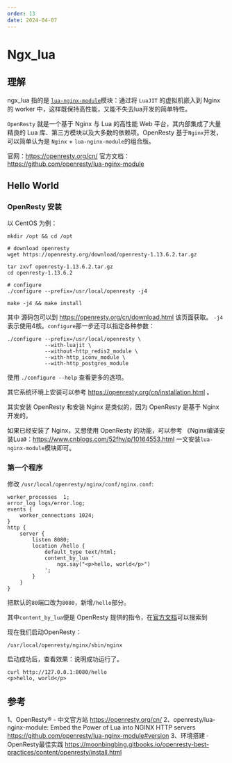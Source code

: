 ```yaml
---
order: 13
date: 2024-04-07
---
```

# Ngx_lua

## 理解

ngx_lua 指的是 [`lua-nginx-module`](https://github.com/openresty/lua-nginx-module)模块：通过将 `LuaJIT` 的虚拟机嵌入到 Nginx 的 worker 中，这样既保持高性能，又能不失去lua开发的简单特性。

`OpenResty` 就是一个基于 Nginx 与 Lua 的高性能 Web 平台，其内部集成了大量精良的 Lua 库、第三方模块以及大多数的依赖项。OpenResty 基于`Nginx`开发，可以简单认为是 `Nginx` + `lua-nginx-module`的组合版。

官网：https://openresty.org/cn/
官方文档：https://github.com/openresty/lua-nginx-module

## Hello World

### OpenResty 安装

以 CentOS 为例：

```shell
mkdir /opt && cd /opt

# download openresty
wget https://openresty.org/download/openresty-1.13.6.2.tar.gz

tar zxvf openresty-1.13.6.2.tar.gz
cd openresty-1.13.6.2

# configure
./configure --prefix=/usr/local/openresty -j4

make -j4 && make install
```

其中 源码包可以到 https://openresty.org/cn/download.html 该页面获取。 `-j4`表示使用4核。`configure`那一步还可以指定各种参数：

```shell
./configure --prefix=/usr/local/openresty \
            --with-luajit \
            --without-http_redis2_module \
            --with-http_iconv_module \
            --with-http_postgres_module
```

使用 `./configure --help` 查看更多的选项。

其它系统环境上安装可以参考 https://openresty.org/cn/installation.html 。

其实安装 OpenResty 和安装 Nginx 是类似的，因为 OpenResty 是基于 Nginx 开发的。

如果已经安装了 Nginx，又想使用 OpenResty 的功能，可以参考 《Nginx编译安装Lua》：https://www.cnblogs.com/52fhy/p/10164553.html 一文安装`lua-nginx-module`模块即可。

### 第一个程序

修改 `/usr/local/openresty/nginx/conf/nginx.conf`:

```shell
worker_processes  1;
error_log logs/error.log;
events {
    worker_connections 1024;
}
http {
    server {
        listen 8080;
        location /hello {
            default_type text/html;
            content_by_lua '
                ngx.say("<p>hello, world</p>")
            ';
        }
    }
}
```

把默认的`80`端口改为`8080`，新增`/hello`部分。

其中`content_by_lua`便是 OpenResty 提供的指令，在[官方文档](https://camo.githubusercontent.com/)可以搜索到

现在我们启动OpenResty：

```shell
/usr/local/openresty/nginx/sbin/nginx
```

启动成功后，查看效果：说明成功运行了。

```shell
curl http://127.0.0.1:8080/hello
<p>hello, world</p>
```

## 参考

1、OpenResty® - 中文官方站
https://openresty.org/cn/
2、openresty/lua-nginx-module: Embed the Power of Lua into NGINX HTTP servers
https://github.com/openresty/lua-nginx-module#version
3、环境搭建 · OpenResty最佳实践
https://moonbingbing.gitbooks.io/openresty-best-practices/content/openresty/install.html